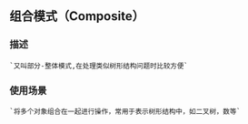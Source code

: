 ## 组合模式（Composite）
### 描述
	
	`又叫部分-整体模式,在处理类似树形结构问题时比较方便`
### 使用场景
	
	`将多个对象组合在一起进行操作，常用于表示树形结构中，如二叉树，数等`
